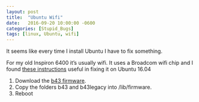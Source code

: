 ```yaml
---
layout: post
title:  "Ubuntu Wifi"
date:   2016-09-20 10:00:00 -0600
categories: [Stupid_Bugs]
tags: [linux, Ubuntu, wifi]
---
```


It seems like every time I install Ubuntu I have to fix something.

For my old Inspiron 6400 it’s usually wifi. It uses a Broadcom wifi chip and I found [these instructions](https://ubuntuforums.org/showthread.php?t=1748245&page=5&p=10796508#post10796508) useful in fixing it on Ubuntu 16.04

1. Download the [b43 firmware](http://www.omattos.com/sites/default/files/b43-all-fw.tar_.gz).
1. Copy the folders b43 and b43legacy into /lib/firmware.
1. Reboot

